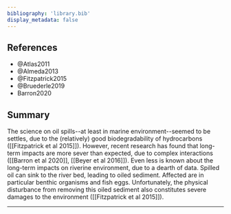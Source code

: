```yaml
---
bibliography: 'library.bib'
display_metadata: false
---
```


## References

* @Atlas2011
* @Almeda2013
* @Fitzpatrick2015
* @Bruederle2019
* Barron2020

## Summary

The science on oil spills--at least in marine environment--seemed to be settles, due to the (relatively) good biodegradability of hydrocarbons ([[Fitzpatrick et al 2015]]). However, recent research has found that long-term impacts are more sever than expected, due to complex interactions ([[Barron et al 2020]], [[Beyer et al 2016]]). Even less is known about the long-term impacts on riverine environment, due to a dearth of data. Spilled oil can sink to the river bed, leading to oiled sediment. Affected are in particular benthic organisms and fish eggs. Unfortunately, the physical disturbance from removing this oiled sediment also constitutes severe damages to the environment ([[Fitzpatrick et al 2015]]).

---